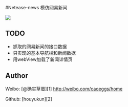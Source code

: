 #Netease-news
模仿网易新闻




![](/录屏.gif)

## TODO

- 抓取的网易新闻的接口数据
- 只实现的基本导航栏和新闻数据
- 用webView加载了新闻详情页


## Author

Weibo: [@确实草蛋][1]
http://weibo.com/caoeggs/home

Github: [houyukun][2]
